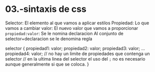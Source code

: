 03.-sintaxis de css
===

Selector: El elemento al que vamos a aplicar estilos
Propiedad: Lo que vamos a cambiar
valor: El nuevo valor que vamos a proporcionar
`propiedad:valor`: Se le nomina declaracion
Al conjunto de selector+declaracion se le denomina regla


selector {
   propiedad1: valor;
   propiedad2: valor;
   propiedad3: valor;
   ...
   propiedad4: valor;
   // no hay un limite de propiedades que contenga un selector
   // en la ultima linea del selector el uso del `;` no es necesario aunque generalmente si que se coloca.
}